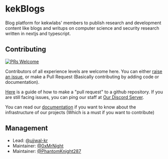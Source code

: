 # kekBlogs

Blog platform for kekwlabs' members to publish research and development content like blogs and writups on computer science and security research written in nextjs and typescript.

## Contributing

[![PRs Welcome](https://img.shields.io/badge/PRs-welcome-brightgreen.svg?style=flat-square)](http://makeapullrequest.com)

Contributors of all experience levels are welcome here. You can either [raise an issue](https://guides.github.com/features/issues/), or make a Pull Request (Basically contributing by adding code or documentation).

[Here](https://opensource.com/article/19/7/create-pull-request-github) is a guide of how to make a "pull request" to a github repository. If you are still facing issues, you can ping our staff at [Our Discord Server](https://dsc.gg/kekwlabs).

You can read our [documentation](https://github.com/kekwlabs/kek-blogs/blob/master/DOCUMENTATION.md) if you want to know about the infrastructure of our projects (Which is a must if you want to contribute)

## Management
- Lead: <a href="https://github.com/ujjwal-kr">@ujjwal-kr</a>
- Maintainer: <a href="https://github.com/0xMrNight">@0xMrNight</a>
- Maintainer: <a href="https://github.com/PhantomKnight287">@PhantomKnight287</a>